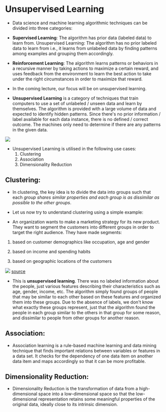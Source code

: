 # Unsupervised Learning

- Data science and machine learning algorithmic techniques can be divided into three categories:

- **Supervised Learning**: The algorithm has prior data (labeled data) to learn from.
  Unsupervised Learning: The algorithm has no prior labeled data to learn from i.e., it learns from unlabeled data by finding patterns among examples and grouping them accordingly.
- **Reinforcement Learning**: The algorithm learns patterns or behaviors in a recursive manner by taking actions to maximize a certain reward, and uses feedback from the environment to learn the best action to take under the right circumstances in order to maximize that reward.
- In the coming lecture, our focus will be on unsupervised learning.

- **Unsupervised Learning** is a category of techniques that train computers to use a set of unlabeled / unseen data and learn by themselves. The algorithm is provided with a large volume of data and expected to identify hidden patterns. Since there's no prior information / label available for each data instance, there is no defined / correct outcome. The machines only need to determine if there are any patterns in the given data.

![](https://olympus.mygreatlearning.com/courses/74508/files/4905862/preview?verifier=fljkiw7yGoGthNZ5T95Laf6Mhw3DAXYgB0vH4SRv)

- Unsupervised Learning is utilised in the following use cases:
  1. Clustering
  2. Association
  3. Dimensionality Reduction

## Clustering:

- In clustering, the key idea is to divide the data into groups such that each _group shares similar properties and each group is as dissimilar as possible to the other groups_.

- Let us now try to understand clustering using a simple example:

- An organization wants to make a marketing strategy for its new product. They want to segment the customers into different groups in order to target the right audience. They have made segments:

1. based on customer demographics like occupation, age and gender

2. based on income and spending habits

3. based on geographic locations of the customers

![](https://olympus.mygreatlearning.com/courses/74508/files/4905867/preview?verifier=hIB1bXfwMhimaKrD6HGF0ersK9toXRT16I5fIv0h)
[source](https://insights.project-a.com/customer-segmentation-da4967e3a9a4)

- This is **unsupervised learning**. There was no labeled information about the people, just various features describing their characteristics such as age, gender, income, etc. The algorithm simply found groups of people that may be similar to each other based on these features and organized them into these groups. Due to the absence of labels, we don't know what exactly these groups represent, just that the algorithm found the people in each group similar to the others in that group for some reason, and dissimilar to people from other groups for another reason.

## Association:

- Association learning is a rule-based machine learning and data mining technique that finds important relations between variables or features in a data set. It checks for the dependency of one data item on another data item and maps accordingly so that it can be more profitable.

## Dimensionality Reduction:

- Dimensionality Reduction is the transformation of data from a high-dimensional space into a low-dimensional space so that the low-dimensional representation retains some meaningful properties of the original data, ideally close to its intrinsic dimension.
